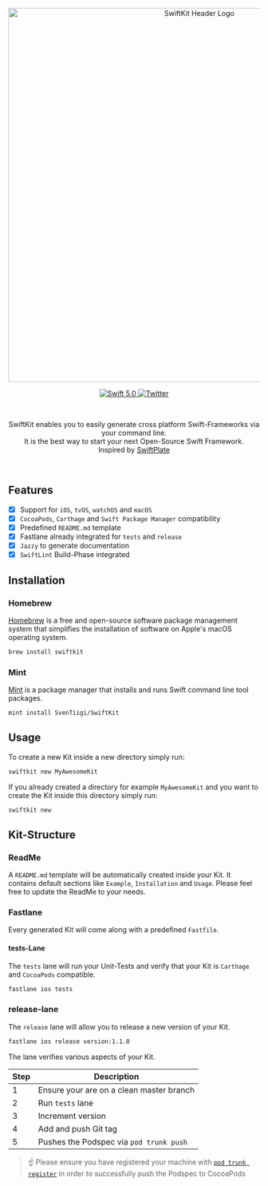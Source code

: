 <p align="center">
   <img width="750" src="https://raw.githubusercontent.com/SvenTiigi/SwiftKit/gh-pages/readMeAssets/SwiftKit.png?token=ACZQQFRDMCNQJJK5HOTE7HC4ZXTOK" alt="SwiftKit Header Logo">
</p>

<p align="center">
   <a href="https://developer.apple.com/swift/">
      <img src="https://img.shields.io/badge/Swift-5.0-orange.svg?style=flat" alt="Swift 5.0">
   </a>
   <a href="https://twitter.com/SvenTiigi/">
      <img src="https://img.shields.io/badge/Twitter-@SvenTiigi-blue.svg?style=flat" alt="Twitter">
   </a>
</p>

<br/>

<p align="center">
SwiftKit enables you to easily generate cross platform Swift-Frameworks via your command line.<br/>
It is the best way to start your next Open-Source Swift Framework.<br/>
Inspired by <a href="https://github.com/JohnSundell/SwiftPlate">SwiftPlate</a>
</p>

<br/>

## Features

- [x] Support for `iOS`, `tvOS`, `watchOS` and `macOS`
- [x] `CocoaPods`, `Carthage` and `Swift Package Manager` compatibility
- [x] Predefined `README.md` template
- [x] Fastlane already integrated for `tests` and `release`
- [x] `Jazzy` to generate documentation
- [x] `SwiftLint` Build-Phase integrated

## Installation

### Homebrew

[Homebrew](https://brew.sh/) is a free and open-source software package management system that simplifies the installation of software on Apple's macOS operating system.

```bash
brew install swiftkit
```

### Mint

[Mint](https://github.com/yonaskolb/Mint) is a package manager that installs and runs Swift command line tool packages.

```bash
mint install SvenTiigi/SwiftKit
```

## Usage

To create a new Kit inside a new directory simply run:

```bash
swiftkit new MyAwesomeKit
```

If you already created a directory for example `MyAwesomeKit` and you want to create the Kit inside this directory simply run:

```bash
swiftkit new
```

## Kit-Structure

### ReadMe

A `README.md` template will be automatically created inside your Kit. It contains default sections like `Example`, `Installation` and `Usage`. Please feel free to update the ReadMe to your needs.

### Fastlane

Every generated Kit will come along with a predefined `Fastfile`.

#### tests-Lane

The `tests` lane will run your Unit-Tests and verify that your Kit is `Carthage` and `CocoaPods` compatible.

```bash
fastlane ios tests
```

### release-lane

The `release` lane will allow you to release a new version of your Kit.

```bash
fastlane ios release version:1.1.0
```

The lane verifies various aspects of your Kit.

| Step | Description |
| --- | --- |
| 1 | Ensure your are on a clean master branch |
| 2 | Run `tests` lane |
| 3 | Increment version |
| 4 | Add and push Git tag |
| 5 | Pushes the Podspec via `pod trunk push` |

> ☝️ Please ensure you have registered your machine with [`pod trunk register`](https://guides.cocoapods.org/making/getting-setup-with-trunk.html) in order to successfully push the Podspec to CocoaPods
